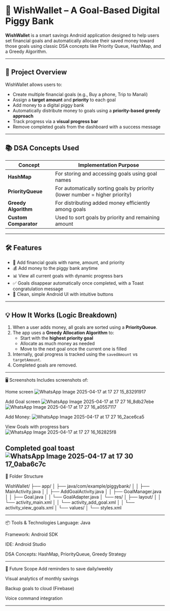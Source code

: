 # 📱 WishWallet – A Goal-Based Digital Piggy Bank

**WishWallet** is a smart savings Android application designed to help users set financial goals and automatically allocate their saved money toward those goals using classic DSA concepts like Priority Queue, HashMap, and a Greedy Algorithm.

---

## 🚀 Project Overview

WishWallet allows users to:

- Create multiple financial goals (e.g., Buy a phone, Trip to Manali)
- Assign a **target amount** and **priority** to each goal
- Add money to a digital piggy bank
- Automatically distribute money to goals using a **priority-based greedy approach**
- Track progress via a **visual progress bar**
- Remove completed goals from the dashboard with a success message

---

## 📚 DSA Concepts Used

| Concept         | Implementation Purpose |
|----------------|-------------------------|
| **HashMap**     | For storing and accessing goals using goal names |
| **PriorityQueue** | For automatically sorting goals by priority (lower number = higher priority) |
| **Greedy Algorithm** | For distributing added money efficiently among goals |
| **Custom Comparator** | Used to sort goals by priority and remaining amount |

---

## 🛠️ Features

- 🎯 Add financial goals with name, amount, and priority
- 💰 Add money to the piggy bank anytime
- 📊 View all current goals with dynamic progress bars
- ✅ Goals disappear automatically once completed, with a Toast congratulation message
- 📱 Clean, simple Android UI with intuitive buttons

---

## 💡 How It Works (Logic Breakdown)

1. When a user adds money, all goals are sorted using a **PriorityQueue**.
2. The app uses a **Greedy Allocation Algorithm** to:
   - Start with the **highest priority goal**
   - Allocate as much money as needed
   - Move to the next goal once the current one is filled
3. Internally, goal progress is tracked using the `savedAmount` vs `targetAmount`.
4. Completed goals are removed.

---

🖥️ Screenshots
Includes screenshots of:

Home screen
![WhatsApp Image 2025-04-17 at 17 27 15_83291917](https://github.com/user-attachments/assets/b8460bf5-ca52-41d8-81e5-c78005d52626)

Add Goal screen
![WhatsApp Image 2025-04-17 at 17 27 16_8db27ebe](https://github.com/user-attachments/assets/5bdf5cdc-f6f2-4516-b36d-04eab3a3d54c)
![WhatsApp Image 2025-04-17 at 17 27 16_a0557117](https://github.com/user-attachments/assets/c3488512-bbdb-4658-9244-4b26f43beaea)


Add Money: 
![WhatsApp Image 2025-04-17 at 17 27 16_2ace6ca5](https://github.com/user-attachments/assets/4bda54b7-6d2f-41ff-a71e-896e32220fef)

View Goals with progress bars
![WhatsApp Image 2025-04-17 at 17 27 16_162825f8](https://github.com/user-attachments/assets/0d2f15fd-2388-4ab5-b837-568e3eb5a6a7)

Completed goal toast
![WhatsApp Image 2025-04-17 at 17 30 17_0aba6c7c](https://github.com/user-attachments/assets/44014c66-f669-4385-a89b-dd0544f4d661)
---

📂 Folder Structure

WishWallet/
├── app/
│   ├── java/com/example/piggybank/
│   │   ├── MainActivity.java
│   │   ├── AddGoalActivity.java
│   │   ├── GoalManager.java
│   │   ├── Goal.java
│   │   └── GoalAdapter.java
│   └── res/
│       ├── layout/
│       │   └── activity_main.xml
│       │   └── activity_add_goal.xml
│       │   └── activity_view_goals.xml
│       └── values/
│           └── styles.xml

---

📦 Tools & Technologies
Language: Java

Framework: Android SDK

IDE: Android Studio

DSA Concepts: HashMap, PriorityQueue, Greedy Strategy

---

🎯 Future Scope
Add reminders to save daily/weekly

Visual analytics of monthly savings

Backup goals to cloud (Firebase)

Voice command integration

---
